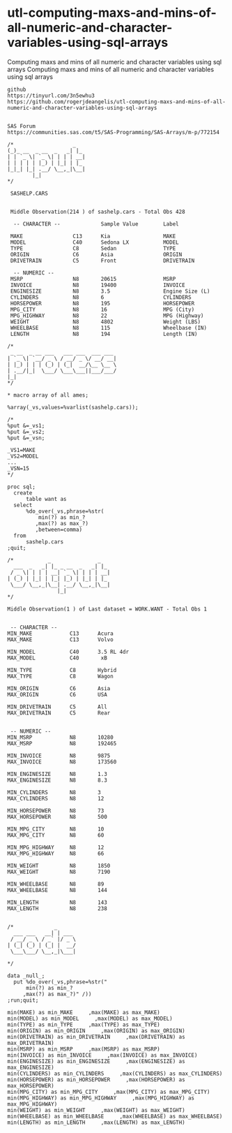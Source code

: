# utl-computing-maxs-and-mins-of-all-numeric-and-character-variables-using-sql-arrays
Computing maxs and mins of all numeric and character variables using sql arrays
    Computing maxs and mins of all numeric and character variables using sql arrays

    github
    https://tinyurl.com/3n5ewhu3
    https://github.com/rogerjdeangelis/utl-computing-maxs-and-mins-of-all-numeric-and-character-variables-using-sql-arrays


    SAS Forum
    https://communities.sas.com/t5/SAS-Programming/SAS-Arrays/m-p/772154

    /*                   _
    (_)_ __  _ __  _   _| |_
    | | `_ \| `_ \| | | | __|
    | | | | | |_) | |_| | |_
    |_|_| |_| .__/ \__,_|\__|
            |_|
    */

     SASHELP.CARS


     Middle Observation(214 ) of sashelp.cars - Total Obs 428

      -- CHARACTER --             Sample Value        Label

     MAKE                C13      Kia                 MAKE
     MODEL               C40      Sedona LX           MODEL
     TYPE                C8       Sedan               TYPE
     ORIGIN              C6       Asia                ORIGIN
     DRIVETRAIN          C5       Front               DRIVETRAIN

      -- NUMERIC --
     MSRP                N8       20615               MSRP
     INVOICE             N8       19400               INVOICE
     ENGINESIZE          N8       3.5                 Engine Size (L)
     CYLINDERS           N8       6                   CYLINDERS
     HORSEPOWER          N8       195                 HORSEPOWER
     MPG_CITY            N8       16                  MPG (City)
     MPG_HIGHWAY         N8       22                  MPG (Highway)
     WEIGHT              N8       4802                Weight (LBS)
     WHEELBASE           N8       115                 Wheelbase (IN)
     LENGTH              N8       194                 Length (IN)

    /*
     _ __  _ __ ___   ___ ___  ___ ___
    | `_ \| `__/ _ \ / __/ _ \/ __/ __|
    | |_) | | | (_) | (_|  __/\__ \__ \
    | .__/|_|  \___/ \___\___||___/___/
    |_|
    */

    * macro array of all ames;

    %array(_vs,values=%varlist(sashelp.cars));

    /*
    %put &=_vs1;
    %put &=_vs2;
    %put &=_vsn;

    _VS1=MAKE
    _VS2=MODEL
    ...
    _VSN=15
    */

    proc sql;
      create
          table want as
      select
          %do_over(_vs,phrase=%str(
              min(?) as min_?
             ,max(?) as max_?)
             ,between=comma)
      from
          sashelp.cars
    ;quit;

    /*           _               _
      ___  _   _| |_ _ __  _   _| |_
     / _ \| | | | __| `_ \| | | | __|
    | (_) | |_| | |_| |_) | |_| | |_
     \___/ \__,_|\__| .__/ \__,_|\__|
                    |_|
    */

    Middle Observation(1 ) of Last dataset = WORK.WANT - Total Obs 1


     -- CHARACTER --
    MIN_MAKE            C13      Acura
    MAX_MAKE            C13      Volvo

    MIN_MODEL           C40      3.5 RL 4dr
    MAX_MODEL           C40       xB

    MIN_TYPE            C8       Hybrid
    MAX_TYPE            C8       Wagon

    MIN_ORIGIN          C6       Asia
    MAX_ORIGIN          C6       USA

    MIN_DRIVETRAIN      C5       All
    MAX_DRIVETRAIN      C5       Rear


     -- NUMERIC --
    MIN_MSRP            N8       10280
    MAX_MSRP            N8       192465

    MIN_INVOICE         N8       9875
    MAX_INVOICE         N8       173560

    MIN_ENGINESIZE      N8       1.3
    MAX_ENGINESIZE      N8       8.3

    MIN_CYLINDERS       N8       3
    MAX_CYLINDERS       N8       12

    MIN_HORSEPOWER      N8       73
    MAX_HORSEPOWER      N8       500

    MIN_MPG_CITY        N8       10
    MAX_MPG_CITY        N8       60

    MIN_MPG_HIGHWAY     N8       12
    MAX_MPG_HIGHWAY     N8       66

    MIN_WEIGHT          N8       1850
    MAX_WEIGHT          N8       7190

    MIN_WHEELBASE       N8       89
    MAX_WHEELBASE       N8       144

    MIN_LENGTH          N8       143
    MAX_LENGTH          N8       238
    
    
    /*             _                                                              
      ___ ___   __| | ___                                                         
     / __/ _ \ / _` |/ _ \                                                        
    | (_| (_) | (_| |  __/                                                        
     \___\___/ \__,_|\___|                                                        
                                                                                  
    */                                                                            
                                                                                  
    data _null_;                                                                  
      put %do_over(_vs,phrase=%str("                                              
          min(?) as min_?                                                         
         ,max(?) as max_?)" /))                                                   
    ;run;quit;                                                                    
                                                                                  
    min(MAKE) as min_MAKE     ,max(MAKE) as max_MAKE)                             
    min(MODEL) as min_MODEL     ,max(MODEL) as max_MODEL)                         
    min(TYPE) as min_TYPE     ,max(TYPE) as max_TYPE)                             
    min(ORIGIN) as min_ORIGIN     ,max(ORIGIN) as max_ORIGIN)                     
    min(DRIVETRAIN) as min_DRIVETRAIN     ,max(DRIVETRAIN) as max_DRIVETRAIN)     
    min(MSRP) as min_MSRP     ,max(MSRP) as max_MSRP)                             
    min(INVOICE) as min_INVOICE     ,max(INVOICE) as max_INVOICE)                 
    min(ENGINESIZE) as min_ENGINESIZE     ,max(ENGINESIZE) as max_ENGINESIZE)     
    min(CYLINDERS) as min_CYLINDERS     ,max(CYLINDERS) as max_CYLINDERS)         
    min(HORSEPOWER) as min_HORSEPOWER     ,max(HORSEPOWER) as max_HORSEPOWER)     
    min(MPG_CITY) as min_MPG_CITY     ,max(MPG_CITY) as max_MPG_CITY)             
    min(MPG_HIGHWAY) as min_MPG_HIGHWAY     ,max(MPG_HIGHWAY) as max_MPG_HIGHWAY) 
    min(WEIGHT) as min_WEIGHT     ,max(WEIGHT) as max_WEIGHT)                     
    min(WHEELBASE) as min_WHEELBASE     ,max(WHEELBASE) as max_WHEELBASE)         
    min(LENGTH) as min_LENGTH     ,max(LENGTH) as max_LENGTH)                     
                                                                                  

